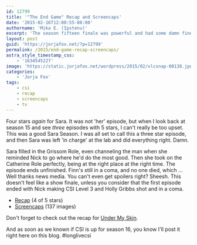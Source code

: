 ```yaml
---
id: 12799
title: '"The End Game" Recap and Screencaps'
date: '2015-02-16T12:00:55-08:00'
authorname: 'Mika E. (Ipstenu)'
excerpt: 'The season fifteen finale was powerful and had some damn fine Jorja moments.'
layout: post
guid: 'https://jorjafox.net/?p=12799'
permalink: /2015/end-game-recap-screencaps/
astra_style_timestamp_css:
    - '1634545227'
image: 'https://static.jorjafox.net/wordpress/2015/02/vlcsnap-00138.jpg'
categories:
    - 'Jorja Fox'
tags:
    - csi
    - recap
    - screencaps
    - tv
---
```


Four stars _again_ for Sara. It was not 'her' episode, but when I look back at season 15 and see _three_ episodes with 5 stars, I can't really be too upset. This was a good Sara Season. I was all set to call this a three star episode, and then Sara was left 'in charge' at the lab and did everything right. Damn.

Sara filled in the Grissom Role, even channeling the man when she reminded Nick to go where he'd do the most good. Then she took on the Catherine Role perfectly, being at the right place at the right time. The episode ends unfinished. Finn's still in a coma, and no one died, which ... Well thanks news media. You can't even get spoilers right? Sheesh. This doesn't feel like a show finale, unless you consider that the first episode ended with Nick making CSI Level 3 and Holly Gribbs shot and in a coma.
<ul>
 	<li><a href="https://jorjafox.net/wiki/The_End_Game">Recap</a> (4 of 5 stars)</li>
 	<li><a href="https://jorjafox.net/gallery/tv/csi/season15/18-endgame/">Screencaps</a> (137 images)</li>
</ul>
Don't forget to check out the recap for <a href="https://jorjafox.net/2015/under-my-skin-recap/">Under My Skin</a>.

And as soon as we known if CSI is up for season 16, you know I'll post it right here on this blog. #longlivecsi
